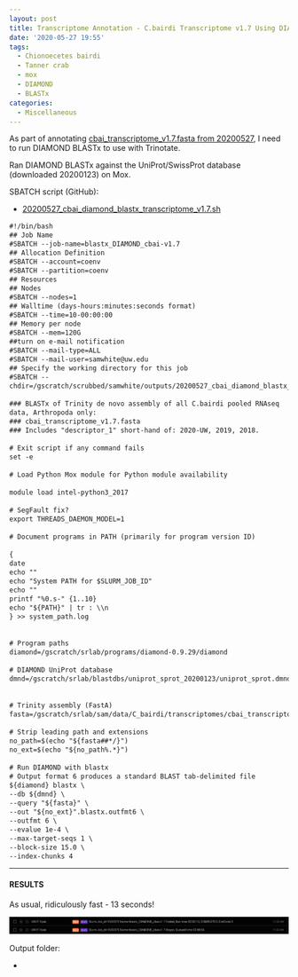```yaml
---
layout: post
title: Transcriptome Annotation - C.bairdi Transcriptome v1.7 Using DIAMOND BLASTx on Mox
date: '2020-05-27 19:55'
tags:
  - Chionoecetes bairdi
  - Tanner crab
  - mox
  - DIAMOND
  - BLASTx
categories:
  - Miscellaneous
---
```

As part of annotating [cbai_transcriptome_v1.7.fasta from 20200527](https://robertslab.github.io/sams-notebook/2020/05/27/Transcriptome-Assembly---C.bairdi-All-Pooled-Arthropoda-only-RNAseq-Data-with-Trinity-on-Mox.html), I need to run DIAMOND BLASTx to use with Trinotate.

Ran DIAMOND BLASTx against the UniProt/SwissProt database (downloaded 20200123) on Mox.

SBATCH script (GitHub):

- [20200527_cbai_diamond_blastx_transcriptome_v1.7.sh](https://github.com/RobertsLab/sams-notebook/blob/master/sbatch_scripts/20200527_cbai_diamond_blastx_transcriptome_v1.7.sh)

```shell
#!/bin/bash
## Job Name
#SBATCH --job-name=blastx_DIAMOND_cbai-v1.7
## Allocation Definition
#SBATCH --account=coenv
#SBATCH --partition=coenv
## Resources
## Nodes
#SBATCH --nodes=1
## Walltime (days-hours:minutes:seconds format)
#SBATCH --time=10-00:00:00
## Memory per node
#SBATCH --mem=120G
##turn on e-mail notification
#SBATCH --mail-type=ALL
#SBATCH --mail-user=samwhite@uw.edu
## Specify the working directory for this job
#SBATCH --chdir=/gscratch/scrubbed/samwhite/outputs/20200527_cbai_diamond_blastx_transcriptome_v1.7

### BLASTx of Trinity de novo assembly of all C.bairdi pooled RNAseq data, Arthropoda only:
### cbai_transcriptome_v1.7.fasta
### Includes "descriptor_1" short-hand of: 2020-UW, 2019, 2018.

# Exit script if any command fails
set -e

# Load Python Mox module for Python module availability

module load intel-python3_2017

# SegFault fix?
export THREADS_DAEMON_MODEL=1

# Document programs in PATH (primarily for program version ID)

{
date
echo ""
echo "System PATH for $SLURM_JOB_ID"
echo ""
printf "%0.s-" {1..10}
echo "${PATH}" | tr : \\n
} >> system_path.log


# Program paths
diamond=/gscratch/srlab/programs/diamond-0.9.29/diamond

# DIAMOND UniProt database
dmnd=/gscratch/srlab/blastdbs/uniprot_sprot_20200123/uniprot_sprot.dmnd


# Trinity assembly (FastA)
fasta=/gscratch/srlab/sam/data/C_bairdi/transcriptomes/cbai_transcriptome_v1.7.fasta

# Strip leading path and extensions
no_path=$(echo "${fasta##*/}")
no_ext=$(echo "${no_path%.*}")

# Run DIAMOND with blastx
# Output format 6 produces a standard BLAST tab-delimited file
${diamond} blastx \
--db ${dmnd} \
--query "${fasta}" \
--out "${no_ext}".blastx.outfmt6 \
--outfmt 6 \
--evalue 1e-4 \
--max-target-seqs 1 \
--block-size 15.0 \
--index-chunks 4
```


---

#### RESULTS

As usual, ridiculously fast - 13 seconds!

![cbai v1.7 diamond blastx runtime](https://github.com/RobertsLab/sams-notebook/blob/master/images/screencaps/20200527_cbai_diamond_blastx_transcriptome_v1.7_runtime.png?raw=true)

Output folder:

- []()
